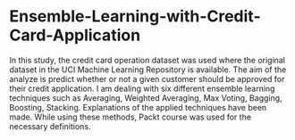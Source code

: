 # Ensemble-Learning-with-Credit-Card-Application
In this study, the credit card operation dataset was used where the original dataset in the UCI Machine Learning Repository is available. The aim of the analyze is predict whether or not a given customer should be approved for their credit application. I am dealing with six different ensemble learning techniques such as Averaging, Weighted Averaging, Max Voting, Bagging, Boosting, Stacking.  Explanations of the applied techniques have been made. While using these methods, Packt course was used for the necessary definitions.
